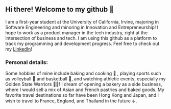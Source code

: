 ## Hi there! Welcome to my github 👋

I am a first-year student at the University of California, Irvine, majoring in Software Engineering and minoring in Innovation and Entrepreneurship! I hope to work as a product manager in the tech industry, right at the intersection of business and tech. I am using this github as a platform to track my programming and development progress. Feel free to check out my [LinkedIn](https://www.linkedin.com/in/alvinachow)! 


### Personal details: 

Some hobbies of mine include baking and cooking 🍜 , playing sports such as volleyball 🏐 and basketball 🏀, and watching athletic events, especially my Golden State Warriors 💙💛! I dream of opening a bakery as a side business, where I would sell a mix of Asian and French pastries and baked goods. My favorite travel destinations so far have been Hong Kong and Japan, and I wish to travel to France, England, and Thailand in the future ✈️. 


<!--
**alvinacchow/alvinacchow** is a ✨ _special_ ✨ repository because its `README.md` (this file) appears on your GitHub profile.

Here are some ideas to get you started:

- 🔭 I’m currently working on ...
- 🌱 I’m currently learning ...
- 👯 I’m looking to collaborate on ...
- 🤔 I’m looking for help with ...
- 💬 Ask me about ...
- 📫 How to reach me: ...
- 😄 Pronouns: ...
- ⚡ Fun fact: ...
-->
